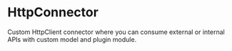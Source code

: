 # HttpConnector
Custom HttpClient connector where you can consume external or internal APIs with custom model and plugin module.
